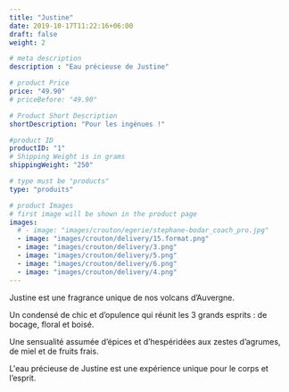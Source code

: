 ```yaml
---
title: "Justine"
date: 2019-10-17T11:22:16+06:00
draft: false
weight: 2

# meta description
description : "Eau précieuse de Justine"

# product Price
price: "49.90"
# priceBefore: "49.90"

# Product Short Description
shortDescription: "Pour les ingénues !"

#product ID
productID: "1"
# Shipping Weight is in grams
shippingWeight: "250"

# type must be "products"
type: "produits"

# product Images
# first image will be shown in the product page
images:
  # - image: "images/crouton/egerie/stephane-bodar_coach_pro.jpg"
  - image: "images/crouton/delivery/15.format.png"
  - image: "images/crouton/delivery/3.png"
  - image: "images/crouton/delivery/5.png"
  - image: "images/crouton/delivery/6.png"
  - image: "images/crouton/delivery/4.png"
---
```



Justine est une fragrance unique de nos volcans d’Auvergne. 

Un condensé de chic et d’opulence qui réunit les 3 grands esprits : de bocage, floral et boisé.

Une sensualité assumée d’épices et d’hespéridées aux zestes d’agrumes, de miel et de fruits frais. 

L'eau précieuse de Justine est une expérience unique pour le corps et l’esprit.

